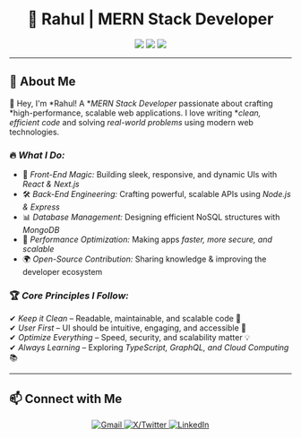 <h1 align="center">🚀 Rahul | MERN Stack Developer</h1>

<p align="center">
  <img src="https://img.shields.io/badge/-Full_Stack_Developer-blue?style=for-the-badge"/>
  <img src="https://img.shields.io/badge/-Open_Source_Contributor-brightgreen?style=for-the-badge"/>
  <img src="https://img.shields.io/badge/-Tech_Enthusiast-orange?style=for-the-badge"/>
</p>

---

## 🚀 About Me  

👋 Hey, I'm *Rahul! A **MERN Stack Developer* passionate about crafting *high-performance, scalable web applications. I love writing **clean, efficient code* and solving *real-world problems* using modern web technologies.  

### 🔥 *What I Do:*  
- 🎨 *Front-End Magic:* Building sleek, responsive, and dynamic UIs with *React & Next.js*  
- 🛠 *Back-End Engineering:* Crafting powerful, scalable APIs using *Node.js & Express*  
- 📊 *Database Management:* Designing efficient NoSQL structures with *MongoDB*  
- 🚀 *Performance Optimization:* Making apps *faster, more secure, and scalable*  
- 🌍 *Open-Source Contribution:* Sharing knowledge & improving the developer ecosystem  

### 🏆 *Core Principles I Follow:*  
✔ *Keep it Clean* – Readable, maintainable, and scalable code 📜  
✔ *User First* – UI should be intuitive, engaging, and accessible 🎯  
✔ *Optimize Everything* – Speed, security, and scalability matter 💡  
✔ *Always Learning* – Exploring *TypeScript, GraphQL, and Cloud Computing* 📚  

---

## 📫 Connect with Me

<p align="center">
  <a href="mailto:rahulgangwar2625@gmail.com">
    <img src="https://img.shields.io/badge/Gmail-D14836?style=for-the-badge&logo=gmail&logoColor=white" alt="Gmail"/>
  </a>
  <a href="https://x.com/">
    <img src="https://img.shields.io/badge/X-000000?style=for-the-badge&logo=twitter&logoColor=white" alt="X/Twitter"/>
  </a>
  <a href="https://linkedin.com/in/rahulgangwar">
    <img src="https://img.shields.io/badge/LinkedIn-0077B5?style=for-the-badge&logo=linkedin&logoColor=white" alt="LinkedIn"/>
  </a>
</p>
